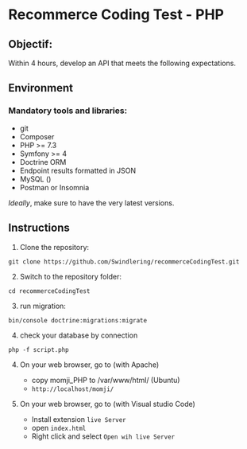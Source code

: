 # Recommerce Coding Test - PHP

## Objectif:

Within 4 hours, develop an API that meets the following expectations.

## Environment

### Mandatory tools and libraries:

- git
- Composer
- PHP >= 7.3
- Symfony >= 4
- Doctrine ORM
- Endpoint results formatted in JSON
- MySQL ()
- Postman or Insomnia

*Ideally*, make sure to have the very latest versions.

## Instructions

1. Clone the repository:

`git clone https://github.com/Swindlering/recommerceCodingTest.git`

2. Switch to the repository folder:

`cd recommerceCodingTest`

3. run migration:

`bin/console doctrine:migrations:migrate`

4. check your database by connection















`php -f script.php `

4. On your web browser, go to (with Apache)
    * copy  momji_PHP to /var/www/html/ (Ubuntu)
    * `http://localhost/momji/`

5. On your web browser, go to (with Visual studio Code)
    * Install extension `live Server`
    * open `index.html`
    * Right click and select `Open wih live Server`